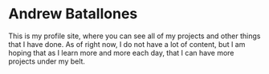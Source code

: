 # Andrew Batallones

This is my profile site, where you can see all of my projects and other things that I have done. As of right now, I do not have a lot of content, but I am hoping that as I learn more and more each day, that I can have more projects under my belt.
